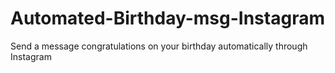 # Automated-Birthday-msg-Instagram
Send a message congratulations on your birthday automatically through Instagram
